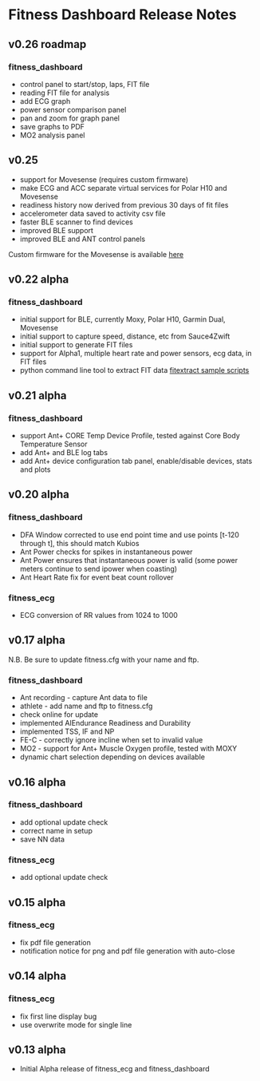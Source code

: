 # Fitness Dashboard Release Notes

## v0.26 roadmap

### fitness\_dashboard
- control panel to start/stop, laps, FIT file 
- reading FIT file for analysis
- add ECG graph 
- power sensor comparison panel
- pan and zoom for graph panel
- save graphs to PDF
- MO2 analysis panel

## v0.25
- support for Movesense (requires custom firmware)
- make ECG and ACC separate virtual services for Polar H10 and Movesense
- readiness history now derived from previous 30 days of fit files
- accelerometer data saved to activity csv file
- faster BLE scanner to find devices
- improved BLE support
- improved BLE and ANT control panels

Custom firmware for the Movesense is available [here](https://github.com/JonasPrimbs/movesense-ble-ecg-firmware)


## v0.22 alpha

### fitness\_dashboard
- initial support for BLE, currently Moxy, Polar H10, Garmin Dual, Movesense
- initial support to capture speed, distance, etc from Sauce4Zwift
- initial support to generate FIT files
- support for Alpha1, multiple heart rate and power sensors, ecg data, in FIT files
- python command line tool to extract FIT data [fitextract sample scripts](https://github.com/stuartlynne/fitextract)

## v0.21 alpha

### fitness\_dashboard
- support Ant+ CORE Temp Device Profile, tested against Core Body Temperature Sensor
- add Ant+ and BLE log tabs
- add Ant+ device configuration tab panel, enable/disable devices, stats and plots

## v0.20 alpha

### fitness\_dashboard
- DFA Window corrected to use end point time and use points [t-120 through t], this should match Kubios
- Ant Power checks for spikes in instantaneous power
- Ant Power ensures that instantaneous power is valid (some power meters continue to send ipower when coasting)
- Ant Heart Rate fix for event beat count rollover

### fitness\_ecg
- ECG conversion of RR values from 1024 to 1000


## v0.17 alpha

N.B. Be sure to update fitness.cfg with your name and ftp.

### fitness\_dashboard
- Ant recording - capture Ant data to file
- athlete - add name and ftp to fitness.cfg
- check online for update 
- implemented AIEndurance Readiness and Durability
- implemented TSS, IF and NP
- FE-C - correctly ignore incline when set to invalid value
- MO2 - support for Ant+ Muscle Oxygen profile, tested with MOXY
- dynamic chart selection depending on devices available

## v0.16 alpha
### fitness\_dashboard
- add optional update check
- correct name in setup
- save NN data 

### fitness\_ecg
- add optional update check

## v0.15 alpha
### fitness\_ecg
- fix pdf file generation
- notification notice for png and pdf file generation with auto-close

## v0.14 alpha
### fitness\_ecg
- fix first line display bug 
- use overwrite mode for single line

## v0.13 alpha
- Initial Alpha release of fitness\_ecg and fitness\_dashboard
